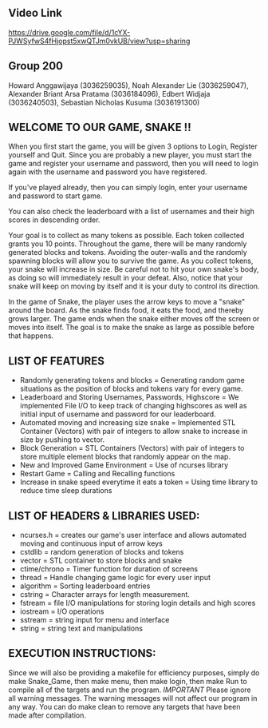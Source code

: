 ## Video Link
https://drive.google.com/file/d/1cYX-PJWSyfwS4fHjopst5xwQTJm0vkUB/view?usp=sharing

## Group 200 
Howard Anggawijaya (3036259035),
Noah Alexander Lie (3036259047),
Alexander Briant Arsa Pratama (3036184096),
Edbert Widjaja (3036240503),
Sebastian Nicholas Kusuma (3036191300)

## WELCOME TO OUR GAME, SNAKE !!
When you first start the game, you will be given 3 options to Login, Register yourself and Quit. Since you are probably a new player, you must start the game and register your username and password, then you will need to login again with the username and password you have registered.

If you've played already, then you can simply login, enter your username and password to start game.

You can also check the leaderboard with a list of usernames and their high scores in descending order.

Your goal is to collect as many tokens as possible. Each token collected grants you 10 points. Throughout the game, there will be many randomly generated blocks and tokens. Avoiding the outer-walls and the randomly spawning blocks will allow you to survive the game. As you collect tokens, your snake will increase in size. Be careful not to hit your own snake's body, as doing so will immediately result in your defeat. Also, notice that your snake will keep on moving by itself and it is your duty to control its direction.

In the game of Snake, the player uses the arrow keys to move a "snake" around the board. As the snake finds food, it eats the food, and thereby grows larger. The game ends when the snake either moves off the screen or moves into itself. The goal is to make the snake as large as possible before that happens.

## LIST OF FEATURES 
- Randomly generating tokens and blocks = Generating random game situations as the position of blocks and tokens vary for every game.
- Leaderboard and Storing Usernames, Passwords, Highscore = We implemented File I/O to keep track of changing highscores as well as initial input of username and password for our leaderboard.
- Automated moving and increasing size snake = Implemented STL Container (Vectors) with pair of integers to allow snake to increase in size by pushing to vector.
- Block Generation = STL Containers (Vectors) with pair of integers to store multiple element blocks that randomly appear on the map.
- New and Improved Game Environment = Use of ncurses library
- Restart Game = Calling and Recalling functions
- Increase in snake speed everytime it eats a token = Using time library to reduce time sleep durations

  
## LIST OF HEADERS & LIBRARIES USED:
- ncurses.h = creates our game's user interface and allows automated moving and continuous input of arrow keys
- cstdlib = random generation of blocks and tokens
- vector = STL container to store blocks and snake
- ctime/chrono = Timer function for duration of screens 
- thread = Handle changing game logic for every user input
- algorithm = Sorting leaderboard entries
- cstring = Character arrays for length measurement.
- fstream = file I/O manipulations for storing login details and high scores
- iostream = I/O operations
- sstream = string input for menu and interface
- string = string text and manipulations

## EXECUTION INSTRUCTIONS:
Since we will also be providing a makefile for efficiency purposes, simply do make Snake_Game, then make menu, then make login, then make Run to compile all of the targets and run the program. *IMPORTANT* Please ignore all warning messages. The warning messages will not affect our program in any way. You can do make clean to remove any targets that have been made after compilation.

  
